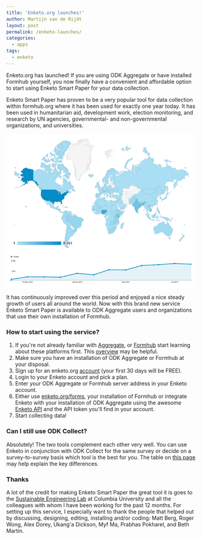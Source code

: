 ```yaml
---
title: 'Enketo.org launches!'
author: Martijn van de Rijdt
layout: post
permalink: /enketo-launches/
categories:
  - apps
tags:
  - enketo
---
```


Enketo.org has launched! If you are using ODK Aggregate or have installed Formhub yourself, you now finally have a convenient and affordable option to start using Enketo Smart Paper for your data collection. 

Enketo Smart Paper has proven to be a very popular tool for data collection within formhub.org where it has been used for exactly one year today. It has been used in humanitarian aid, development work, election monitoring, and research by UN agencies, governmental- and non-governmental organizations, and universities.

![Enketo usage on Formhub in the first year](../files/2013/09/enketo_first_year.png)

It has continuously improved over this period and enjoyed a nice steady growth of users all around the world. Now with this brand new service Enketo Smart Paper is available to ODK Aggregate users and organizations that use their own installation of Formhub.

### How to start using the service?

1. If you're not already familiar with [Aggregate](http://opendatakit.org/use/aggregate/), or [Formhub](https://formhub.org/resources/) start learning about these platforms first. This [overview](https://enketo.org/openrosa) may be helpful.
2. Make sure you have an installation of ODK Aggregate or Formhub at your disposal.
3. Sign up for an enketo.org [account](https://accounts.enke.to) (your first 30 days will be FREE).
4. Login to your Enketo account and pick a plan. 
5. Enter your ODK Aggregate or Formhub server address in your Enketo account.
6. Either use [enketo.org/forms](https://enketo.org/forms), your installation of Formhub or integrate Enketo with your installation of ODK Aggregate using the awesome [Enketo API](http://apidocs.enketo.org) and the API token you'll find in your account.
7. Start collecting data!


### Can I still use ODK Collect?

Absolutely! The two tools complement each other very well. You can use Enketo in conjunction with ODK Collect for the same survey or decide on a survey-to-survey basis which tool is the best for you. The table on [this page](https://enketo.org/openrosa) may help explain the key differences.

### Thanks

A lot of the credit for making Enketo Smart Paper the great tool it is goes to the [Sustainable Engineering Lab](http://modi.mech.columbia.edu/) at Columbia University and all the colleagues with whom I have been working for the past 12 months. For setting up this service, I especially want to thank the people that helped out by discussing, designing, editing, installing and/or coding: Matt Berg, Roger Wong, Alex Dorey, Ukang'a Dickson, Myf Ma, Prabhas Pokharel, and Beth Martin.
